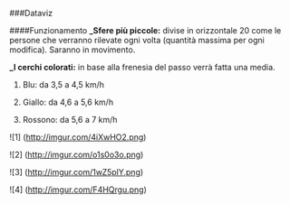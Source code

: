 ###Dataviz

####Funzionamento
**_Sfere più piccole:** divise in orizzontale 20 come le persone che verranno rilevate ogni volta 
(quantità massima per ogni modifica).
Saranno in movimento.

**_I cerchi colorati:** in base alla frenesia del passo verrà fatta una media.
1. Blu: da 3,5 a 4,5 km/h

2. Giallo: da 4,6 a 5,6 km/h

3. Rossono: da 5,6 a 7 km/h 

![1] (http://imgur.com/4iXwHO2.png)

![2] (http://imgur.com/o1s0o3o.png)

![3] (http://imgur.com/1wZ5plY.png)

![4] (http://imgur.com/F4HQrgu.png)
